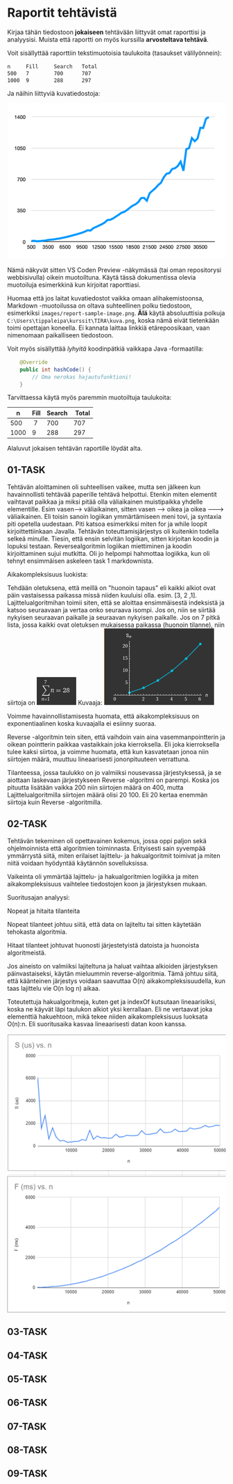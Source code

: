 # Raportit tehtävistä

Kirjaa tähän tiedostoon **jokaiseen** tehtävään liittyvät omat raporttisi ja analyysisi. Muista että raportti on myös kurssilla **arvosteltava tehtävä**.

Voit sisällyttää raporttiin tekstimuotoisia taulukoita (tasaukset välilyönnein):

```
n     Fill     Search   Total
500   7        700      707
1000  9        288      297
```

Ja näihin liittyviä kuvatiedostoja:

![Esimerkkikuva](report-sample-image.png)

Nämä näkyvät sitten VS Coden Preview -näkymässä (tai oman repositorysi webbisivulla) oikein muotoiltuna. Käytä tässä dokumentissa olevia muotoiluja esimerkkinä kun kirjoitat raporttiasi. 

Huomaa että jos laitat kuvatiedostot vaikka omaan alihakemistoonsa, Markdown -muotoilussa on oltava suhteellinen polku tiedostoon, esimerkiksi `images/report-sample-image.png`. **Älä** käytä absoluuttisia polkuja `C:\Users\tippaleipa\kurssit\TIRA\kuva.png`, koska nämä eivät tietenkään toimi opettajan koneella. Ei kannata laittaa linkkiä etärepoosikaan, vaan nimenomaan paikalliseen tiedostoon.

Voit myös sisällyttää *lyhyitä* koodinpätkiä vaikkapa Java -formaatilla:

```Java
	@Override
	public int hashCode() {
		// Oma nerokas hajautufunktioni!
	}
```
Tarvittaessa käytä myös paremmin muotoiltuja taulukoita:

| n	| Fill	| Search	| Total |
|-----|--------|--------|-------|
| 500	 | 7	| 700	| 707 |
| 1000 |	9	| 288	| 297 | 

Alaluvut jokaisen tehtävän raportille löydät alta.


## 01-TASK

Tehtävän aloittaminen oli suhteellisen vaikee, mutta sen jälkeen kun havainnollisti tehtävää paperille tehtävä helpottui. Etenkin miten elementit vaihtavat paikkaa ja miksi pitää olla väliaikainen muistipaikka yhdelle elementille. Esim vasen--> väliaikainen, sitten vasen --> oikea ja oikea ---> väliaikainen. Eli toisin sanoin logiikan ymmärtämiseen meni tovi, ja syntaxia piti opetella uudestaan. Piti katsoa esimerkiksi miten for ja while loopit kirjoittettiinkaan Javalla. Tehtävän toteuttamisjärjestys oli kuitenkin todella selkeä minulle. Tiesin, että ensin selvitän logiikan, sitten kirjoitan koodin ja lopuksi testaan. Reversealgoritmin logiikan miettiminen ja koodin kirjoittaminen sujui mutkitta. Oli jo helpompi hahmottaa logiikka, kun oli tehnyt ensimmäisen askeleen task 1 markdownista.

Aikakompleksisuus luokista:

Tehdään oletuksena, että meillä on "huonoin tapaus" eli kaikki alkiot ovat päin vastaisessa paikassa missä niiden kuuluisi olla. esim. [3, 2 ,1].
Lajittelualgoritmihan toimii siten, että se aloittaa ensimmäisestä indeksistä ja katsoo seuraavaan ja vertaa onko seuraava isompi. Jos on, niin se siirtää nykyisen seuraavan paikalle ja seuraavan nykyisen paikalle. Jos on 7 pitkä lista, jossa kaikki ovat oletuksen mukaisessa paikassa (huonoin tilanne), niin siirtoja on ![Kuva](kuva-7-summa.png)
Kuvaaja: ![Kuvaaja](kuvaaja.png) 

Voimme havainnollistamisesta huomata, että aikakompleksisuus on exponentiaalinen koska kuvaajalla ei esiinny suoraa.

Reverse -algoritmin tein siten, että vaihdoin vain aina vasemmanpointterin ja oikean pointterin paikkaa vastaikkain joka kierroksella. Eli joka kierroksella tulee kaksi siirtoa, ja voimme huomata, että kun kasvatetaan jonoa niin siirtojen määrä, muuttuu lineaarisesti jononpituuteen verrattuna.

Tilanteessa, jossa taulukko on jo valmiiksi nousevassa järjestyksessä, ja se aiottaan laskevaan järjestykseen Reverse -algoritmi on parempi. Koska jos pituutta lisätään vaikka 200 niin siirtojen määrä on 400, mutta Lajittelualgoritmilla siirtojen määrä olisi 20 100. Eli 20 kertaa enemmän siirtoja kuin Reverse -algoritmilla.

## 02-TASK
Tehtävän tekeminen oli opettavainen kokemus, jossa oppi paljon sekä ohjelmoinnista että algoritmien toiminnasta. Erityisesti sain syvempää ymmärrystä siitä, miten erilaiset lajittelu- ja hakualgoritmit toimivat ja miten niitä voidaan hyödyntää käytännön sovelluksissa.

Vaikeinta oli ymmärtää lajittelu- ja hakualgoritmien logiikka ja miten aikakompleksisuus vaihtelee tiedostojen koon ja järjestyksen mukaan.

Suoritusajan analyysi:

Nopeat ja hitaita tilanteita

Nopeat tilanteet johtuu siitä, että data on lajiteltu tai sitten käytetään tehokasta algoritmia.

Hitaat tilanteet johtuvat huonosti järjestetyistä datoista ja huonoista algoritmeistä.

Jos aineisto on valmiiksi lajiteltuna ja haluat vaihtaa alkioiden järjestyksen päinvastaiseksi, käytän mieluummin reverse-algoritmia. Tämä johtuu siitä, että käänteinen järjestys voidaan saavuttaa O(n) aikakompleksisuudella, kun taas lajittelu vie O(n log n) aikaa.

Toteutettuja hakualgoritmeja, kuten get ja indexOf kutsutaan lineaarisiksi, koska ne käyvät läpi taulukon alkiot yksi kerrallaan. Eli ne vertaavat joka elementtiä hakuehtoon, mikä tekee niiden aikakompleksisuus luoksata O(n):n. Eli suoritusaika kasvaa lineaarisesti datan koon kanssa.

 ![Kuvaaja2](kuvaaja3.png)
## 03-TASK

## 04-TASK

## 05-TASK

## 06-TASK

## 07-TASK

## 08-TASK

## 09-TASK